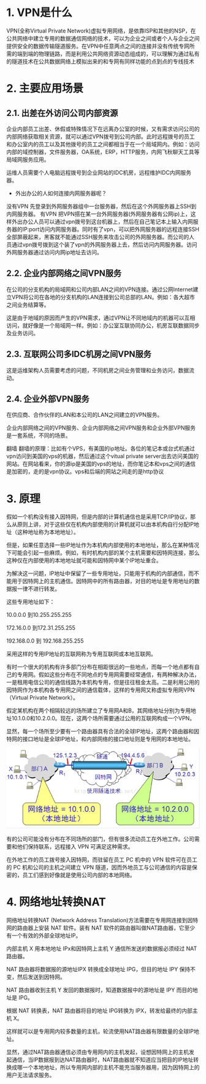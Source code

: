 # 1. VPN是什么
VPN(全称Virtual Private Network)虚拟专用网络，是依靠ISP和其他的NSP，在公共网络中建立专用的数据通信网络的技术，可以为企业之间或者个人与企业之间提供安全的数据传输隧道服务。在VPN中任意两点之间的连接并没有传统专网所需的端到端的物理链路，而是利用公共网络资源动态组成的，可以理解为通过私有的隧道技术在公共数据网络上模拟出来的和专网有同样功能的点到点的专线技术
# 2. 主要应用场景
## 2.1. 出差在外访问公司内部资源
企业内部员工出差、休假或特殊情况下在远离办公室的时候，又有需求访问公司的内部网络获取相关资源，就可以通过VPN拨号到公司内部。此时远程拨号的员工和办公室内的员工以及其他拨号的员工之间都相当于在一个局域网内。例如：访问内部的域控制器，文件服务器，OA系统，ERP，HTTP服务，内网飞秋聊天工具等局域网服务应用。

运维人员需要个人电脑远程拨号到企业网站的IDC机房，远程维护IDC内网服务器。

- 外出办公的人如何连接内网服务器呢？

没有VPN
先登录到外网服务器组中一台服务器，然后在这个外网服务器上SSH到内网服务器。
有VPN
把VPN搭在某一台外网服务器(外网服务器有公网ip)上，这样外出办公人员可以通过vpn拨号到这台机器上，然后在自己笔记本上输入内网服务器的IP:port访问内网服务器。同时有了vpn，可以把外网服务器的远程连接SSH全部屏蔽起来，黑客就不能通过SSH服务来攻击公司的外网服务器。而公司的人员通过vpn拨号拨到这个装了vpn的外网服务器上去，然后访问内网服务器。访问外网服务器通过访问内网ip地址去访问。
## 2.2. 企业内部网络之间VPN服务
在公司的分支机构的局域网和公司内部LAN之间的VPN连接。通过公网Internet建立VPN将公司在各地的分支机构的LAN连接到公司总部的LAN。例如：各大超市之间业务结算等。

这是由于地域的原因而产生的VPN需求，通过VPN让不同地域内的机器可以互相访问，就好像是一个局域网一样。例如：办公室互联协同办公，机房互联数据同步及业务访问。

## 2.3. 互联网公司多IDC机房之间VPN服务
这是运维架构人员需要考虑的问题，不同机房之间业务管理和业务访问，数据流动。

## 2.4. 企业外部VPN服务
在供应商、合作伙伴的LAN和本公司的LAN之间建立的VPN服务。

企业内部网络之间的VPN服务、企业内部网络之间VPN服务和企业外部VPN服务是一套系统，不同的场景。

翻墙
翻墙的原理：比如有个VPS，有美国的ip地址。各位的笔记本或台式机通过vpn访问到美国的vps的机器，然后通过这个vitual private server出去访问美国的网站。在网站看来，你的源ip是美国的vps的地址，而你笔记本和vps之间的通信是加密的，走的是vpn协议。vps和后端的网站之间走的是http协议

# 3. 原理
假如一个机构没有接入因特网，但是内部的计算机通信也是采用TCP/IP协议，那么从原则上讲，对于这些仅在机构内部使用的计算机就可以由本机构自行分配IP地址（这种地址称为本地地址）。

但是，如果任意选择一些IP地址作为本机构内部使用的本地地址，那么在某种情况下可能会引起一些麻烦。例如，有时机构内部的某个主机需要和因特网连接，那么这种仅在内部使用的本地地址就可能和因特网中某个IP地址重合。

为解决这一问题，IP地址中保留了一些专用地址，只能用于机构的内部通信，而不能用于因特网上的主机通信。因特网中的所有路由器，对目的地址是专用地址的数据报一律不进行转发。

这些专用地址如下：

10.0.0.0 到10.255.255.255

172.16.0.0 到172.31.255.255

192.168.0.0 到 192.168.255.255

采用这样的专用IP地址的互联网称为专用互联网或本地互联网。

有时一个很大的机构有许多部门分布在相距很远的一些地点，而每一个地点都有自己的专用网。假如这些分布在不同地点的专用网需要经常通信，有两种解决办法，一是租用电信公司的通信线路为本机构专用，但是往往租金太高。二是利用公用的因特网作为本机构各专用网之间的通信载体，这样的专用网又称虚拟专用网VPN（Virtual Private Network）。

假定某机构在两个相隔较远的场所建立了专用网A和B，其网络地址分别为专用地址10.1.0.0和10.2.0.0。现在，这两个场所需要通过公用的互联网构成一个VPN。

显然，每一个场所至少要有一个路由器具有合法的全球IP地址，这两个路由器和因特网的接口地址是全球IP地址，和内部网络的接口地址则是专用网的本地地址。

![](_v_images/20190528095127651_15758.png)

有的公司可能没有分布在不同场所的部门，但有很多流动员工在外地工作。公司需要和他们保持联系，远程接入 VPN 可满足这种需求。

在外地工作的员工拨号接入因特网，而驻留在员工 PC 机中的 VPN 软件可在员工的 PC 机和公司的主机之间建立 VPN 隧道，因而外地员工与公司通信的内容是保密的，员工们感到好像就是使用公司内部的本地网络。



# 4. 网络地址转换NAT
网络地址转换NAT (Network Address Translation)方法需要在专用网连接到因特网的路由器上安装 NAT 软件。装有 NAT 软件的路由器叫做NAT路由器，它至少有一个有效的外部全球地址IP。

内部主机 X 用本地地址 IPx和因特网上主机 Y 通信所发送的数据报必须经过 NAT 路由器。

NAT 路由器将数据报的源地址IPX 转换成全球地址 IPG，但目的地址 IPY 保持不变，然后发送到因特网。

NAT 路由器收到主机 Y 发回的数据报时，知道数据报中的源地址是 IPY 而目的地址是 IPG。

根据 NAT 转换表，NAT 路由器将目的地址 IPG转换为 IPX，转发给最终的内部主机 X。

这样就可以是专用网内较多数量的主机，轮流使用NAT路由器有限数量的全球IP地址。

显然，通过NAT路由器通信必须由专用网内的主机发起，设想因特网上的主机发起通信，当IP数据报到达NAT路由器时，NAT路由器就不知道应当把目的IP地址转换成哪一个本地地址，所以专用网内部的主机不能充当服务器用，因为因特网上的用户无法请求服务。

